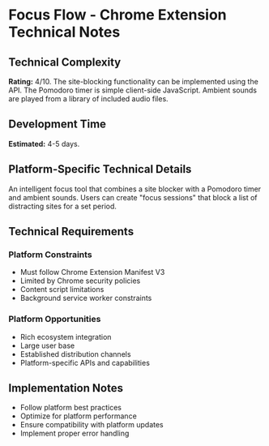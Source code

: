 # Focus Flow - Chrome Extension Technical Notes

## Technical Complexity
**Rating:** 4/10. The site-blocking functionality can be implemented using the API. The Pomodoro timer is simple client-side JavaScript. Ambient sounds are played from a library of included audio files.

## Development Time
**Estimated:** 4-5 days.

## Platform-Specific Technical Details
An intelligent focus tool that combines a site blocker with a Pomodoro timer and ambient sounds. Users can create "focus sessions" that block a list of distracting sites for a set period.

## Technical Requirements

### Platform Constraints
- Must follow Chrome Extension Manifest V3
- Limited by Chrome security policies
- Content script limitations
- Background service worker constraints

### Platform Opportunities
- Rich ecosystem integration
- Large user base
- Established distribution channels
- Platform-specific APIs and capabilities

## Implementation Notes
- Follow platform best practices
- Optimize for platform performance
- Ensure compatibility with platform updates
- Implement proper error handling
